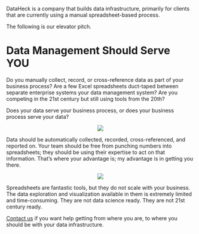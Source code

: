 DataHeck is a company that builds data infrastructure, primarily for clients that are currently using a manual spreadsheet-based process.

The following is our elevator pitch.

# Data Management Should Serve YOU

Do you manually collect, record, or cross-reference data as part of your business process? Are a few Excel spreadsheets duct-taped between separate enterprise systems your data management system? Are you competing in the 21st century but still using tools from the 20th?

Does your data serve your business process, or does your business process serve your data?

<p align="center">
  <img src="https://user-images.githubusercontent.com/163370/180828692-19180ea0-4705-4d90-aa2d-32db3c39fed6.png">
</p>

Data should be automatically collected, recorded, cross-referenced, and reported on. Your team should be free from punching numbers into spreadsheets; they should be using their expertise to act on that information. That’s where your advantage is; my advantage is in getting you there.

<p align="center">
  <img src="https://user-images.githubusercontent.com/163370/180828719-7d7ffd30-b6d4-43ff-963d-19899fa46273.png">
</p>

Spreadsheets are fantastic tools, but they do not scale with your business. The data exploration and visualization available in them is extremely limited and time-consuming. They are not data science ready. They are not 21st century ready.

[Contact us](https://www.dataheck.com/contact-form/) if you want help getting from where you are, to where you should be with your data infrastructure.
